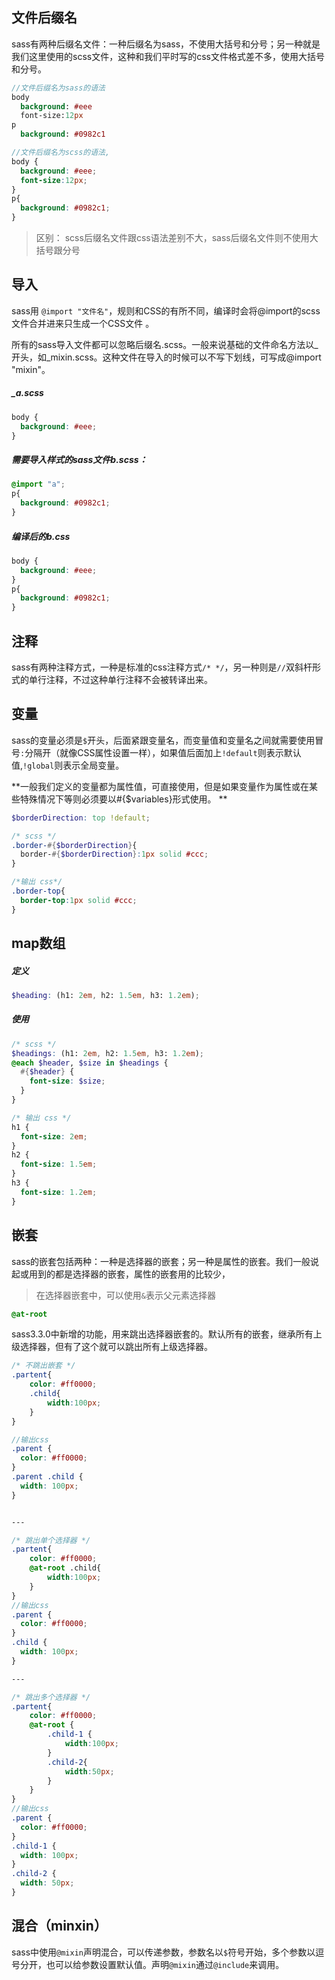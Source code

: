 
## 文件后缀名

sass有两种后缀名文件：一种后缀名为sass，不使用大括号和分号；另一种就是我们这里使用的scss文件，这种和我们平时写的css文件格式差不多，使用大括号和分号。

``` sass
//文件后缀名为sass的语法
body
  background: #eee
  font-size:12px
p
  background: #0982c1
```

``` scss
//文件后缀名为scss的语法,
body {
  background: #eee;
  font-size:12px;
}
p{
  background: #0982c1;
} 
```

> 区别： scss后缀名文件跟css语法差别不大，sass后缀名文件则不使用大括号跟分号

## 导入

sass用 ` @import "文件名" `，规则和CSS的有所不同，编译时会将@import的scss文件合并进来只生成一个CSS文件 。

所有的sass导入文件都可以忽略后缀名.scss。一般来说基础的文件命名方法以_开头，如_mixin.scss。这种文件在导入的时候可以不写下划线，可写成@import "mixin"。

##### _a.scss
``` scss
body {
  background: #eee;
}
```

##### 需要导入样式的sass文件b.scss：
```scss
@import "a";
p{
  background: #0982c1;
} 
```

##### 编译后的b.css
```scss
body {
  background: #eee;
}
p{
  background: #0982c1;
}
```

## 注释
sass有两种注释方式，一种是标准的css注释方式`/* */`，另一种则是`//`双斜杆形式的单行注释，不过这种单行注释不会被转译出来。

## 变量
sass的变量必须是`$`开头，后面紧跟变量名，而变量值和变量名之间就需要使用冒号`:`分隔开（就像CSS属性设置一样），如果值后面加上`!default`则表示默认值,`!global`则表示全局变量。

**一般我们定义的变量都为属性值，可直接使用，但是如果变量作为属性或在某些特殊情况下等则必须要以#{$variables}形式使用。
**

```scss
$borderDirection: top !default;

/* scss */
.border-#{$borderDirection}{
  border-#{$borderDirection}:1px solid #ccc;
}

/*输出 css*/
.border-top{
  border-top:1px solid #ccc;
}
```
## map数组
##### 定义

```scss
$heading: (h1: 2em, h2: 1.5em, h3: 1.2em);
```
##### 使用

```scss
/* scss */
$headings: (h1: 2em, h2: 1.5em, h3: 1.2em);
@each $header, $size in $headings {
  #{$header} {
    font-size: $size;
  }
}

/* 输出 css */
h1 {
  font-size: 2em; 
}
h2 {
  font-size: 1.5em; 
}
h3 {
  font-size: 1.2em; 
}
```

## 嵌套
sass的嵌套包括两种：一种是选择器的嵌套；另一种是属性的嵌套。我们一般说起或用到的都是选择器的嵌套，属性的嵌套用的比较少，
> 在选择器嵌套中，可以使用`&`表示父元素选择器

```scss
@at-root
```

sass3.3.0中新增的功能，用来跳出选择器嵌套的。默认所有的嵌套，继承所有上级选择器，但有了这个就可以跳出所有上级选择器。

```scss
/* 不跳出嵌套 */
.partent{
    color: #ff0000;
    .child{
        width:100px;
    }
}

//输出css
.parent {
  color: #ff0000;
}
.parent .child {
  width: 100px;
}


---

/* 跳出单个选择器 */
.partent{
    color: #ff0000;
    @at-root .child{
        width:100px;
    }
}
//输出css
.parent {
  color: #ff0000;
}
.child {
  width: 100px;
}

---

/* 跳出多个选择器 */
.partent{
    color: #ff0000;
    @at-root {
        .child-1 {
            width:100px;
        }
        .child-2{
            width:50px;
        }
    }
}
//输出css
.parent {
  color: #ff0000;
}
.child-1 {
  width: 100px;
}
.child-2 {
  width: 50px;
}
```

## 混合（minxin）
sass中使用`@mixin`声明混合，可以传递参数，参数名以`$`符号开始，多个参数以逗号分开，也可以给参数设置默认值。声明`@mixin`通过`@include`来调用。




